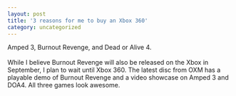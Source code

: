```yaml
---
layout: post
title: '3 reasons for me to buy an Xbox 360'
category: uncategorized
---
```


Amped 3, Burnout Revenge, and Dead or Alive 4.<br /><br />While I believe Burnout Revenge will also be released on the Xbox in September, I plan to wait until Xbox 360.  The latest disc from OXM has a playable demo of Burnout Revenge and a video showcase on Amped 3 and DOA4.  All three games look awesome.
